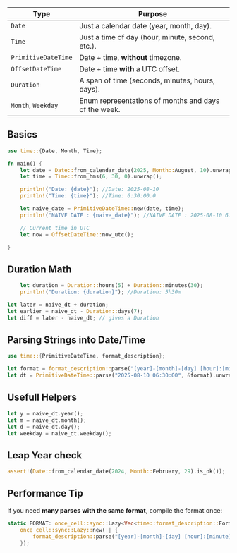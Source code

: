 |Type|Purpose|
|---|---|
|`Date`|Just a calendar date (year, month, day).|
|`Time`|Just a time of day (hour, minute, second, etc.).|
|`PrimitiveDateTime`|Date + time, **without** timezone.|
|`OffsetDateTime`|Date + time **with** a UTC offset.|
|`Duration`|A span of time (seconds, minutes, hours, days).|
|`Month`, `Weekday`|Enum representations of months and days of the week.|
## Basics
```rust
use time::{Date, Month, Time};

fn main() {
    let date = Date::from_calendar_date(2025, Month::August, 10).unwrap();
    let time = Time::from_hms(6, 30, 0).unwrap();

    println!("Date: {date}"); //Date: 2025-08-10
    println!("Time: {time}"); //Time: 6:30:00.0

    let naive_date = PrimitiveDateTime::new(date, time);
    println!("NAIVE DATE : {naive_date}"); //NAIVE DATE : 2025-08-10 6:30:00.0

    // Current time in UTC
    let now = OffsetDateTime::now_utc();

}
```


## Duration Math

```rust
    let duration = Duration::hours(5) + Duration::minutes(30);
    println!("Duration: {duration}"); //Duration: 5h30m
```

```rust
let later = naive_dt + duration;
let earlier = naive_dt - Duration::days(7);
let diff = later - naive_dt; // gives a Duration
```

## Parsing Strings into Date/Time

```rust
use time::{PrimitiveDateTime, format_description};

let format = format_description::parse("[year]-[month]-[day] [hour]:[minute]:[second]").unwrap();
let dt = PrimitiveDateTime::parse("2025-08-10 06:30:00", &format).unwrap();

```

## Usefull Helpers

```rust
let y = naive_dt.year();
let m = naive_dt.month();
let d = naive_dt.day();
let weekday = naive_dt.weekday();

```

## Leap Year check 

```rust
assert!(Date::from_calendar_date(2024, Month::February, 29).is_ok());
```

## Performance Tip

If you need **many parses with the same format**, compile the format once:

```rust
static FORMAT: once_cell::sync::Lazy<Vec<time::format_description::FormatItem<'static>>> =
    once_cell::sync::Lazy::new(|| {
        format_description::parse("[year]-[month]-[day] [hour]:[minute]:[second]").unwrap()
    });

```
